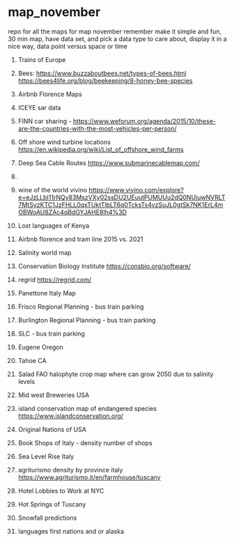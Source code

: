 # map_november
repo for all the maps for map november
remember make it simple and fun, 30 min map, have data set, and pick a data type to care about, display it in a nice way, data point versus space or time

1. Trains of Europe

2. Bees: https://www.buzzaboutbees.net/types-of-bees.html https://bees4life.org/blog/beekeeping/8-honey-bee-species 

3. Airbnb Florence Maps 

4. ICEYE sar data

5. FINN car sharing -  https://www.weforum.org/agenda/2015/10/these-are-the-countries-with-the-most-vehicles-per-person/ 

6. Off shore wind turbine locations https://en.wikipedia.org/wiki/List_of_offshore_wind_farms 

7. Deep Sea Cable Routes  https://www.submarinecablemap.com/ 

8. 

9. wine of the world vivino https://www.vivino.com/explore?e=eJzLLbI11rNQy83MszVXy02ssDU2UEuutPUMUUu2dQ0NUiuwNVRLT7MtSyzKTC1JzFHLL0qxTUktTlbLT6q0TcksTs4vzSuJL0gtSk7NK1ErL4mOBWoAU8ZAc4qBdGYJAHE8Ih4%3D 

10. Lost languages of Kenya

11. Airbnb florence and tram line 2015 vs. 2021

12. Salinity world map 

13. Conservation Biology Institute https://consbio.org/software/ 

14. regrid https://regrid.com/ 

15. Panettone Italy Map

16. Frisco Regional Planning - bus train parking 

17. Burlington Regional Planning - bus train parking 

18. SLC - bus train parking 

19.  Eugene Oregon

20. Tahoe CA 

21. Salad FAO halophyte crop map where can grow 2050 due to salinity levels

22. Mid west Breweries USA

23. island conservation map of endangered species https://www.islandconservation.org/


24. Original Nations of USA

25. Book Shops of Italy - density number of shops

26. Sea Level Rise Italy

27. agriturismo density by province italy https://www.agriturismo.it/en/farmhouse/tuscany 

28. Hotel Lobbies to Work at NYC

29. Hot Springs of Tuscany 

30. Snowfall predictions 

31. languages first nations and or alaska
